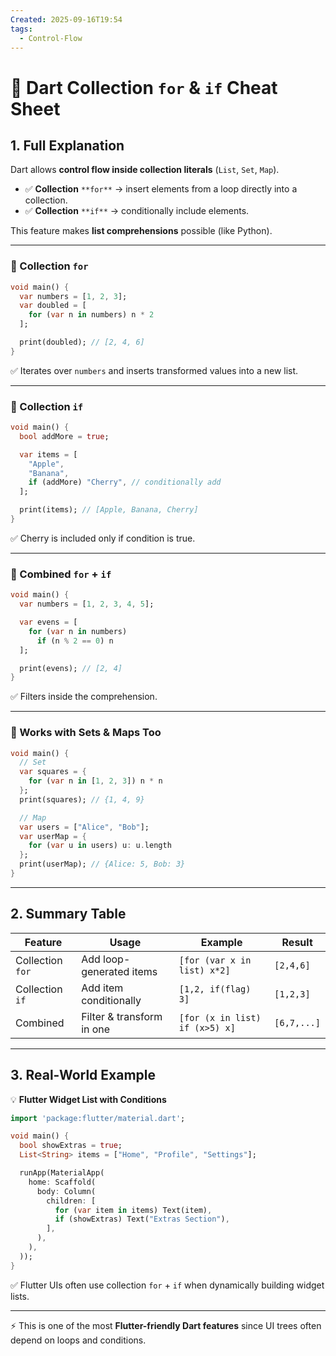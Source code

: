 ```yaml
---
Created: 2025-09-16T19:54
tags:
  - Control-Flow
---
```

# 🧩 Dart Collection `for` & `if` Cheat Sheet

## 1. Full Explanation

Dart allows **control flow inside collection literals** (`List`, `Set`, `Map`).

- ✅ **Collection** `**for**` → insert elements from a loop directly into a collection.
- ✅ **Collection** `**if**` → conditionally include elements.

This feature makes **list comprehensions** possible (like Python).

---

### 🔹 Collection `for`

```Dart
void main() {
  var numbers = [1, 2, 3];
  var doubled = [
    for (var n in numbers) n * 2
  ];

  print(doubled); // [2, 4, 6]
}

```

✅ Iterates over `numbers` and inserts transformed values into a new list.

---

### 🔹 Collection `if`

```Dart
void main() {
  bool addMore = true;

  var items = [
    "Apple",
    "Banana",
    if (addMore) "Cherry", // conditionally add
  ];

  print(items); // [Apple, Banana, Cherry]
}

```

✅ Cherry is included only if condition is true.

---

### 🔹 Combined `for` + `if`

```Dart
void main() {
  var numbers = [1, 2, 3, 4, 5];

  var evens = [
    for (var n in numbers)
      if (n % 2 == 0) n
  ];

  print(evens); // [2, 4]
}

```

✅ Filters inside the comprehension.

---

### 🔹 Works with Sets & Maps Too

```Dart
void main() {
  // Set
  var squares = {
    for (var n in [1, 2, 3]) n * n
  };
  print(squares); // {1, 4, 9}

  // Map
  var users = ["Alice", "Bob"];
  var userMap = {
    for (var u in users) u: u.length
  };
  print(userMap); // {Alice: 5, Bob: 3}
}

```

---

## 2. Summary Table

|Feature|Usage|Example|Result|
|---|---|---|---|
|Collection `for`|Add loop-generated items|`[for (var x in list) x*2]`|`[2,4,6]`|
|Collection `if`|Add item conditionally|`[1,2, if(flag) 3]`|`[1,2,3]`|
|Combined|Filter & transform in one|`[for (x in list) if (x>5) x]`|`[6,7,...]`|

---

## 3. Real-World Example

💡 **Flutter Widget List with Conditions**

```Dart
import 'package:flutter/material.dart';

void main() {
  bool showExtras = true;
  List<String> items = ["Home", "Profile", "Settings"];

  runApp(MaterialApp(
    home: Scaffold(
      body: Column(
        children: [
          for (var item in items) Text(item),
          if (showExtras) Text("Extras Section"),
        ],
      ),
    ),
  ));
}

```

✅ Flutter UIs often use collection `for` + `if` when dynamically building widget lists.

---

⚡ This is one of the most **Flutter-friendly Dart features** since UI trees often depend on loops and conditions.